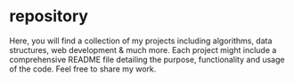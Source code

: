 # repository
Here,  you will find a collection of my projects including algorithms, data structures, web development  &amp; much more. Each project might include a comprehensive README file detailing the purpose, functionality  and usage of the code. Feel free to share my work.
